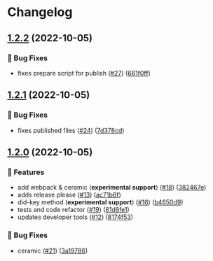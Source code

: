 # Changelog

## [1.2.2](https://github.com/blockchain-lab-um/ssi-snap/compare/v1.2.1...v1.2.2) (2022-10-05)

### :bug: Bug Fixes

- fixes prepare script for publish ([#27](https://github.com/blockchain-lab-um/ssi-snap/issues/27)) ([681f0ff](https://github.com/blockchain-lab-um/ssi-snap/commit/681f0ff93a13dfce38bfe31487f62ec7d67d144a))

## [1.2.1](https://github.com/blockchain-lab-um/ssi-snap/compare/v1.2.0...v1.2.1) (2022-10-05)

### :bug: Bug Fixes

- fixes published files ([#24](https://github.com/blockchain-lab-um/ssi-snap/issues/24)) ([7d378cd](https://github.com/blockchain-lab-um/ssi-snap/commit/7d378cd71b5980db4dddbffdab909e752ff3ab0a))

## [1.2.0](https://github.com/blockchain-lab-um/ssi-snap/compare/v1.1.4...v1.2.0) (2022-10-05)

### :rocket: Features

- add webpack & ceramic (**experimental support**) ([#18](https://github.com/blockchain-lab-um/ssi-snap/issues/18)) ([382467e](https://github.com/blockchain-lab-um/ssi-snap/commit/382467e232bfc8a719fe2787edece327f41e3d5d))
- adds release please ([#13](https://github.com/blockchain-lab-um/ssi-snap/issues/13)) ([ac71b6f](https://github.com/blockchain-lab-um/ssi-snap/commit/ac71b6fabb66c569f984c52f40df4a0403a7da61))
- did-key method (**experimental support**) ([#16](https://github.com/blockchain-lab-um/ssi-snap/issues/16)) ([b4650d9](https://github.com/blockchain-lab-um/ssi-snap/commit/b4650d91929f33ee9649cdae6282c2a18aca5c33))
- tests and code refactor ([#19](https://github.com/blockchain-lab-um/ssi-snap/issues/19)) ([81d8fe1](https://github.com/blockchain-lab-um/ssi-snap/commit/81d8fe1562f7c92a030f042f66561631c39ff2f2))
- updates developer tools ([#12](https://github.com/blockchain-lab-um/ssi-snap/issues/12)) ([8174f53](https://github.com/blockchain-lab-um/ssi-snap/commit/8174f53e7ee573c4ca3f7908bab327615e2c3755))

### :bug: Bug Fixes

- ceramic ([#21](https://github.com/blockchain-lab-um/ssi-snap/issues/21)) ([3a19786](https://github.com/blockchain-lab-um/ssi-snap/commit/3a1978620d7c516560da0f04d3a397846e05a50d))

